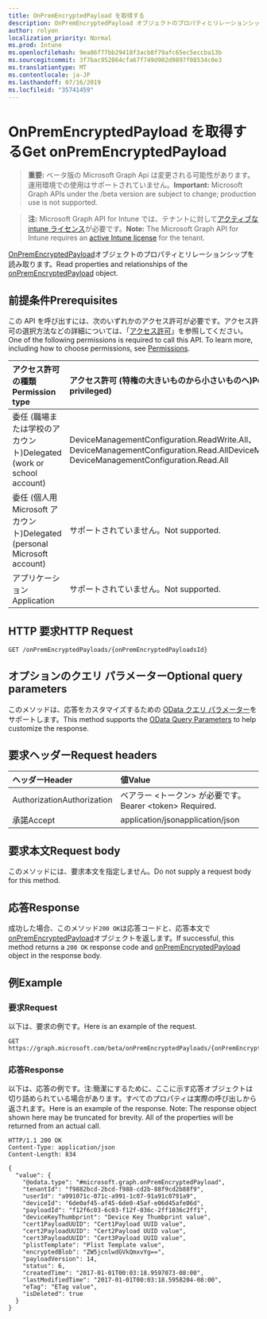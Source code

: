 ```yaml
---
title: OnPremEncryptedPayload を取得する
description: OnPremEncryptedPayload オブジェクトのプロパティとリレーションシップを読み取ります。
author: rolyon
localization_priority: Normal
ms.prod: Intune
ms.openlocfilehash: 9ea86f77bb29418f3acb8f79afc65ec5eccba13b
ms.sourcegitcommit: 3f7bac952864cfa67f749d902d9897f08534c0e3
ms.translationtype: MT
ms.contentlocale: ja-JP
ms.lasthandoff: 07/16/2019
ms.locfileid: "35741459"
---
```

# <a name="get-onpremencryptedpayload"></a><span data-ttu-id="f36f3-103">OnPremEncryptedPayload を取得する</span><span class="sxs-lookup"><span data-stu-id="f36f3-103">Get onPremEncryptedPayload</span></span>

> <span data-ttu-id="f36f3-104">**重要:** ベータ版の Microsoft Graph Api は変更される可能性があります。運用環境での使用はサポートされていません。</span><span class="sxs-lookup"><span data-stu-id="f36f3-104">**Important:** Microsoft Graph APIs under the /beta version are subject to change; production use is not supported.</span></span>

> <span data-ttu-id="f36f3-105">**注:** Microsoft Graph API for Intune では、テナントに対して[アクティブな intune ライセンス](https://go.microsoft.com/fwlink/?linkid=839381)が必要です。</span><span class="sxs-lookup"><span data-stu-id="f36f3-105">**Note:** The Microsoft Graph API for Intune requires an [active Intune license](https://go.microsoft.com/fwlink/?linkid=839381) for the tenant.</span></span>

<span data-ttu-id="f36f3-106">[OnPremEncryptedPayload](../resources/intune-raimportcerts-onpremencryptedpayload.md)オブジェクトのプロパティとリレーションシップを読み取ります。</span><span class="sxs-lookup"><span data-stu-id="f36f3-106">Read properties and relationships of the [onPremEncryptedPayload](../resources/intune-raimportcerts-onpremencryptedpayload.md) object.</span></span>

## <a name="prerequisites"></a><span data-ttu-id="f36f3-107">前提条件</span><span class="sxs-lookup"><span data-stu-id="f36f3-107">Prerequisites</span></span>
<span data-ttu-id="f36f3-p101">この API を呼び出すには、次のいずれかのアクセス許可が必要です。アクセス許可の選択方法などの詳細については、「[アクセス許可](/graph/permissions-reference)」を参照してください。</span><span class="sxs-lookup"><span data-stu-id="f36f3-p101">One of the following permissions is required to call this API. To learn more, including how to choose permissions, see [Permissions](/graph/permissions-reference).</span></span>

|<span data-ttu-id="f36f3-110">アクセス許可の種類</span><span class="sxs-lookup"><span data-stu-id="f36f3-110">Permission type</span></span>|<span data-ttu-id="f36f3-111">アクセス許可 (特権の大きいものから小さいものへ)</span><span class="sxs-lookup"><span data-stu-id="f36f3-111">Permissions (from most to least privileged)</span></span>|
|:---|:---|
|<span data-ttu-id="f36f3-112">委任 (職場または学校のアカウント)</span><span class="sxs-lookup"><span data-stu-id="f36f3-112">Delegated (work or school account)</span></span>|<span data-ttu-id="f36f3-113">DeviceManagementConfiguration.ReadWrite.All、DeviceManagementConfiguration.Read.All</span><span class="sxs-lookup"><span data-stu-id="f36f3-113">DeviceManagementConfiguration.ReadWrite.All, DeviceManagementConfiguration.Read.All</span></span>|
|<span data-ttu-id="f36f3-114">委任 (個人用 Microsoft アカウント)</span><span class="sxs-lookup"><span data-stu-id="f36f3-114">Delegated (personal Microsoft account)</span></span>|<span data-ttu-id="f36f3-115">サポートされていません。</span><span class="sxs-lookup"><span data-stu-id="f36f3-115">Not supported.</span></span>|
|<span data-ttu-id="f36f3-116">アプリケーション</span><span class="sxs-lookup"><span data-stu-id="f36f3-116">Application</span></span>|<span data-ttu-id="f36f3-117">サポートされていません。</span><span class="sxs-lookup"><span data-stu-id="f36f3-117">Not supported.</span></span>|

## <a name="http-request"></a><span data-ttu-id="f36f3-118">HTTP 要求</span><span class="sxs-lookup"><span data-stu-id="f36f3-118">HTTP Request</span></span>
<!-- {
  "blockType": "ignored"
}
-->
``` http
GET /onPremEncryptedPayloads/{onPremEncryptedPayloadsId}
```

## <a name="optional-query-parameters"></a><span data-ttu-id="f36f3-119">オプションのクエリ パラメーター</span><span class="sxs-lookup"><span data-stu-id="f36f3-119">Optional query parameters</span></span>
<span data-ttu-id="f36f3-120">このメソッドは、応答をカスタマイズするための [OData クエリ パラメーター](https://docs.microsoft.com/en-us/graph/query-parameters)をサポートします。</span><span class="sxs-lookup"><span data-stu-id="f36f3-120">This method supports the [OData Query Parameters](https://docs.microsoft.com/en-us/graph/query-parameters) to help customize the response.</span></span>

## <a name="request-headers"></a><span data-ttu-id="f36f3-121">要求ヘッダー</span><span class="sxs-lookup"><span data-stu-id="f36f3-121">Request headers</span></span>
|<span data-ttu-id="f36f3-122">ヘッダー</span><span class="sxs-lookup"><span data-stu-id="f36f3-122">Header</span></span>|<span data-ttu-id="f36f3-123">値</span><span class="sxs-lookup"><span data-stu-id="f36f3-123">Value</span></span>|
|:---|:---|
|<span data-ttu-id="f36f3-124">Authorization</span><span class="sxs-lookup"><span data-stu-id="f36f3-124">Authorization</span></span>|<span data-ttu-id="f36f3-125">ベアラー &lt;トークン&gt; が必要です。</span><span class="sxs-lookup"><span data-stu-id="f36f3-125">Bearer &lt;token&gt; Required.</span></span>|
|<span data-ttu-id="f36f3-126">承諾</span><span class="sxs-lookup"><span data-stu-id="f36f3-126">Accept</span></span>|<span data-ttu-id="f36f3-127">application/json</span><span class="sxs-lookup"><span data-stu-id="f36f3-127">application/json</span></span>|

## <a name="request-body"></a><span data-ttu-id="f36f3-128">要求本文</span><span class="sxs-lookup"><span data-stu-id="f36f3-128">Request body</span></span>
<span data-ttu-id="f36f3-129">このメソッドには、要求本文を指定しません。</span><span class="sxs-lookup"><span data-stu-id="f36f3-129">Do not supply a request body for this method.</span></span>

## <a name="response"></a><span data-ttu-id="f36f3-130">応答</span><span class="sxs-lookup"><span data-stu-id="f36f3-130">Response</span></span>
<span data-ttu-id="f36f3-131">成功した場合、このメソッド`200 OK`は応答コードと、応答本文で[onPremEncryptedPayload](../resources/intune-raimportcerts-onpremencryptedpayload.md)オブジェクトを返します。</span><span class="sxs-lookup"><span data-stu-id="f36f3-131">If successful, this method returns a `200 OK` response code and [onPremEncryptedPayload](../resources/intune-raimportcerts-onpremencryptedpayload.md) object in the response body.</span></span>

## <a name="example"></a><span data-ttu-id="f36f3-132">例</span><span class="sxs-lookup"><span data-stu-id="f36f3-132">Example</span></span>

### <a name="request"></a><span data-ttu-id="f36f3-133">要求</span><span class="sxs-lookup"><span data-stu-id="f36f3-133">Request</span></span>
<span data-ttu-id="f36f3-134">以下は、要求の例です。</span><span class="sxs-lookup"><span data-stu-id="f36f3-134">Here is an example of the request.</span></span>
``` http
GET https://graph.microsoft.com/beta/onPremEncryptedPayloads/{onPremEncryptedPayloadsId}
```

### <a name="response"></a><span data-ttu-id="f36f3-135">応答</span><span class="sxs-lookup"><span data-stu-id="f36f3-135">Response</span></span>
<span data-ttu-id="f36f3-p102">以下は、応答の例です。注:簡潔にするために、ここに示す応答オブジェクトは切り詰められている場合があります。すべてのプロパティは実際の呼び出しから返されます。</span><span class="sxs-lookup"><span data-stu-id="f36f3-p102">Here is an example of the response. Note: The response object shown here may be truncated for brevity. All of the properties will be returned from an actual call.</span></span>
``` http
HTTP/1.1 200 OK
Content-Type: application/json
Content-Length: 834

{
  "value": {
    "@odata.type": "#microsoft.graph.onPremEncryptedPayload",
    "tenantId": "f9882bcd-2bcd-f988-cd2b-88f9cd2b88f9",
    "userId": "a991071c-071c-a991-1c07-91a91c0791a9",
    "deviceId": "6de0af45-af45-6de0-45af-e06d45afe06d",
    "payloadId": "f12f6c03-6c03-f12f-036c-2ff1036c2ff1",
    "deviceKeyThumbprint": "Device Key Thumbprint value",
    "cert1PayloadUUID": "Cert1Payload UUID value",
    "cert2PayloadUUID": "Cert2Payload UUID value",
    "cert3PayloadUUID": "Cert3Payload UUID value",
    "plistTemplate": "Plist Template value",
    "encryptedBlob": "ZW5jcnlwdGVkQmxvYg==",
    "payloadVersion": 14,
    "status": 6,
    "createdTime": "2017-01-01T00:03:18.9597073-08:00",
    "lastModifiedTime": "2017-01-01T00:03:18.5958204-08:00",
    "eTag": "ETag value",
    "isDeleted": true
  }
}
```





